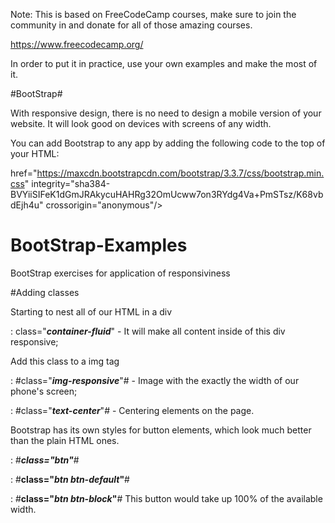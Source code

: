 




Note: This is based on FreeCodeCamp courses, make sure to join the community in and donate for all of those amazing courses. 

https://www.freecodecamp.org/

In order to put it in practice, use your own examples and make the most of it. 




#BootStrap# 

With responsive design, there is no need to design a mobile version of your website. It will look good on devices with screens of any width.

You can add Bootstrap to any app by adding the following code to the top of your HTML:

href="https://maxcdn.bootstrapcdn.com/bootstrap/3.3.7/css/bootstrap.min.css" integrity="sha384-BVYiiSIFeK1dGmJRAkycuHAHRg32OmUcww7on3RYdg4Va+PmSTsz/K68vbdEjh4u" crossorigin="anonymous"/>

# BootStrap-Examples

BootStrap exercises for application of responsiviness 

#Adding classes


Starting to nest all of our HTML in a div 

: class="**_container-fluid_**"  -  It will make all content inside of this div responsive;

Add this class to a img tag

: #class="**_img-responsive_**"#   - Image with the exactly the width of our phone's screen; 

: #class="**_text-center_**"# - Centering elements on the page.

Bootstrap has its own styles for button elements, which look much better than the plain HTML ones.

: #**_class="btn"_**#

: #**class="_btn btn-default_"**#

: #**class="_btn btn-block_"**#  This button would take up 100% of the available width.
